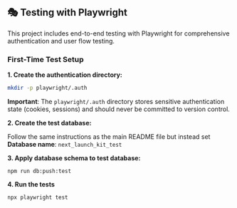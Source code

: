 ## 🎭 Testing with Playwright

This project includes end-to-end testing with Playwright for comprehensive authentication and user flow testing.

### First-Time Test Setup

**1. Create the authentication directory:**

```bash
mkdir -p playwright/.auth
```

**Important**: The `playwright/.auth` directory stores sensitive authentication state (cookies, sessions) and should never be committed to version control.

**2. Create the test database:**

Follow the same instructions as the main README file but instead set **Database name**: `next_launch_kit_test`

**3. Apply database schema to test database:**

```
npm run db:push:test
```

**4. Run the tests**

```bash
npx playwright test
```
